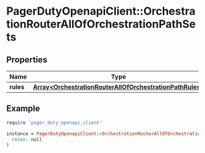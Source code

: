 # PagerDutyOpenapiClient::OrchestrationRouterAllOfOrchestrationPathSets

## Properties

| Name | Type | Description | Notes |
| ---- | ---- | ----------- | ----- |
| **rules** | [**Array&lt;OrchestrationRouterAllOfOrchestrationPathRules&gt;**](OrchestrationRouterAllOfOrchestrationPathRules.md) |  | [optional] |

## Example

```ruby
require 'pager_duty_openapi_client'

instance = PagerDutyOpenapiClient::OrchestrationRouterAllOfOrchestrationPathSets.new(
  rules: null
)
```

